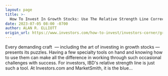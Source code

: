 ```yaml
---
layout: page
title: >-
  How To Invest In Growth Stocks: Use The Relative Strength Line Correctly
date: 2023-07-05 08:00 -0700
author: ALAN R. ELLIOTT
origin_url: https://www.investors.com/how-to-invest/investors-corner/growth-stocks-breakout-specialty-tool-relative-strength-line
---
```






Every demanding craft  — including the art of investing in growth stocks — presents its puzzles. Having a few specialty tools on hand and knowing how to use them can make all the difference in working through such occasional challenges with success. For investors, IBD's relative strength line is just such a tool. At Investors.com and MarketSmith, it is the blue…

 

